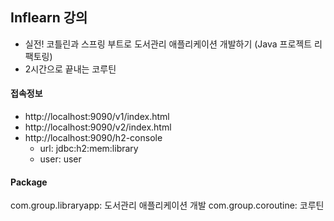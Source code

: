 ## Inflearn 강의 
- 실전! 코틀린과 스프링 부트로 도서관리 애플리케이션 개발하기 (Java 프로젝트 리팩토링)
- 2시간으로 끝내는 코루틴

#### 접속정보
- http://localhost:9090/v1/index.html
- http://localhost:9090/v2/index.html
- http://localhost:9090/h2-console
  - url: jdbc:h2:mem:library
  - user: user

#### Package
com.group.libraryapp: 도서관리 애플리케이션 개발
com.group.coroutine: 코루틴